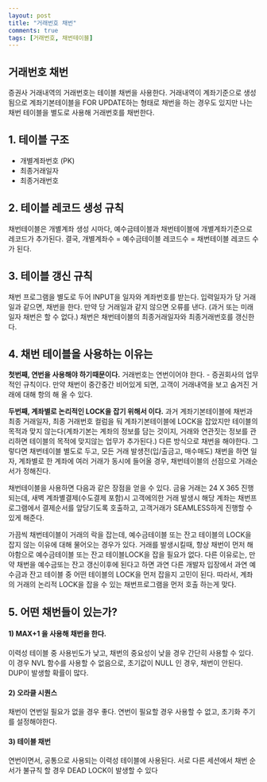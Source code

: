 ```yaml
---
layout: post
title: "거래번호 채번"
comments: true
tags: [거래번호, 채번테이블]
---
```


## 거래번호 채번

증권사 거래내역의 거래번호는 테이블 채번을 사용한다. 거래내역이 계좌기준으로 생성됨으로 계좌기본테이블을 FOR UPDATE하는 형태로 채번을 하는 경우도 있지만 나는 채번 테이블을 별도로 사용해 거래번호를 채번한다.

## 1. 테이블 구조

- 개별계좌번호 (PK)
- 최종거래일자
- 최종거래번호

## 2. 테이블 레코드 생성 규칙

채번테이블은 개별계좌 생성 시마다, 예수금테이블과 채번테이블에 개별계좌기준으로 레코드가 추가된다. 결국, 개별계좌수 = 예수금테이블 레코드수 = 채번테이블 레코드 수 가 된다.

## 3. 테이블 갱신 규칙

채번 프로그램을 별도로 두어 INPUT을 일자와 계좌번호를 받는다. 입력일자가 당 거래일과 같으면, 채번을 한다. 만약 당 거래일과 같지 않으면 오류를 낸다. (과거 또는 미래 일자 채번은 할 수 없다.) 채번은 채번테이블의 최종거래일자와 최종거래번호를 갱신한다.



## 4. 채번 테이블을 사용하는 이유는

**첫번째, 연번을 사용해야 하기때문이다.** 거래번호는 연번이어야 한다. - 증권회사의 업무적인 규칙이다. 만약 채번이 중간중간 비어있게 되면, 고객이 거래내역을 보고 숨겨진 거래에 대해 항의 해 올 수 있다.

**두번째, 계좌별로 논리적인 LOCK을 잡기 위해서 이다.** 과거 계좌기본테이블에 채번과 최종 거래일자, 최종 거래번호 컬럼을 둬 계좌기본테이블에 LOCK을 잡았지만 테이블의 목적과 맞지 않는다(계좌기본는 계좌의 정보를 담는 것이지, 거래와 연관짓는 정보를 관리하면 테이블의 목적에 맞지않는 업무가 추가된다.) 다른 방식으로 채번을 해야한다. 그렇다면 채번테이블 별도로 두고, 모든 거래 발생전(입/출금고, 매수매도) 채번을 하면 일자, 계좌별로 한 계좌에 여러 거래가 동시에 들어올 경우, 채번테이블의 선점으로 거래순서가 정해진다.

채번테이블을 사용하면 다음과 같은 장점을 얻을 수 있다. 금융 거래는 24 X 365 진행되는데, 새벽 계좌별결제(수도결제 포함)시 고객에의한 거래 발생시 해당 계좌는 채번프로그램에서 결제순서를 앞당기도록 호출하고, 고객거래가 SEAMLESS하게 진행할 수 있게 해준다.

가끔씩 채번테이블이 거래의 락을 잡는데, 예수금테이블 또는 잔고 테이블의 LOCK을 잡지 않는 이유에 대해 물어오는 경우가 있다. 거래를 발생시킬때, 항상 채번이 먼저 해야함으로 예수금테이블 또는 잔고 테이블LOCK을 잡을 필요가 없다. 다른 이유로는, 만약 채번을 예수금또는 잔고 갱신이후에 된다고 하면 과연 다른 개발자 입장에서 과연 예수금과 잔고 테이블 중 어떤 테이블의 LOCK을 먼저 잡을지 고민이 된다. 따라서, 계좌의 거래의 논리적 LOCK을 잡을 수 있는 채번프로그램을 먼저 호출 하는게 맞다.

## 5. 어떤 채번들이 있는가?

#### 1)  MAX+1 을 사용해 채번을 한다.

이력성 테이블 중 사용빈도가 낮고, 채번의 중요성이 낮을 경우 간단히 사용할 수 있다. 이 경우 NVL 함수를 사용할 수 없음으로, 초기값이 NULL 인 경우, 채번이 안된다. DUP이 발생할 확률이 많다.

#### 2) 오라클 시퀀스

채번이 연번일 필요가 없을 경우 좋다. 연번이 필요할 경우 사용할 수 없고, 초기화 주기를 설정해야한다.

#### 3) 테이블 채번

연번이면서, 공통으로 사용되는 이력성 테이블에 사용된다. 서로 다른 세션에서 채번 순서가 불규칙 할 경우 DEAD LOCK이 발생할 수 있다